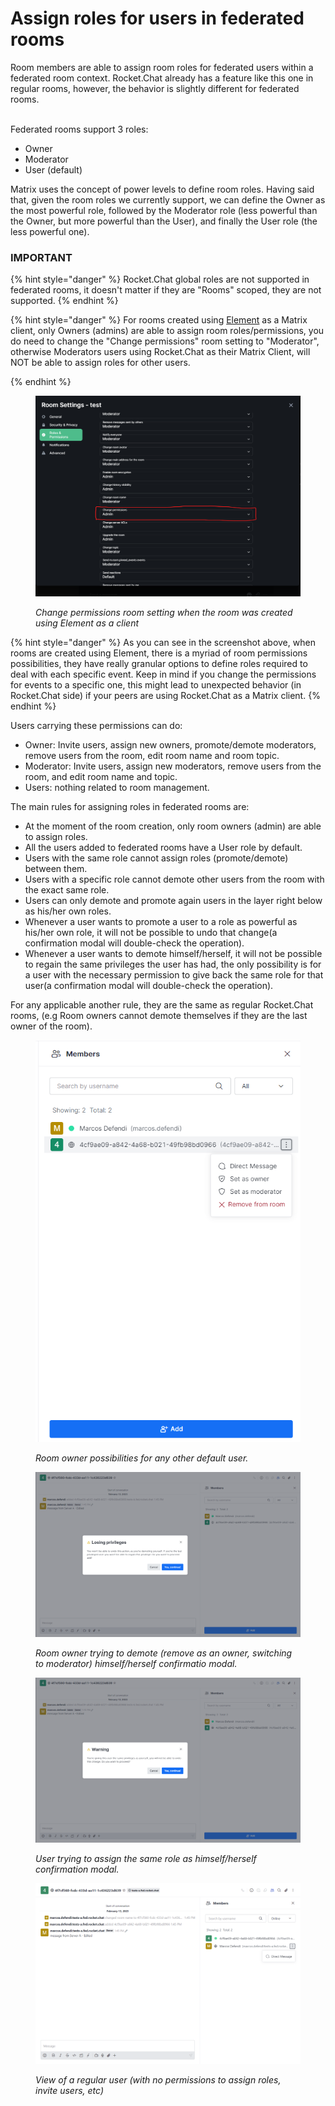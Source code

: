 # Assign roles for users in federated rooms

Room members are able to assign room roles for federated users within a federated room context. Rocket.Chat already has a feature like this one in regular rooms, however, the behavior is slightly different for federated rooms.&#x20;

\
Federated rooms support 3 roles:

* Owner
* Moderator
* User (default)

Matrix uses the concept of power levels to define room roles. Having said that, given the room roles we currently support, we can define the Owner as the most powerful role, followed by the Moderator role (less powerful than the Owner, but more powerful than the User), and finally the User role (the less powerful one).

### IMPORTANT

{% hint style="danger" %}
Rocket.Chat global roles are not supported in federated rooms, it doesn't matter if they are "Rooms" scoped, they are not supported.
{% endhint %}

{% hint style="danger" %}
For rooms created using [Element](https://app.element.io/#/welcome) as a Matrix client, only Owners (admins) are able to assign room roles/permissions, you do need to change the "Change permissions" room setting to "Moderator", otherwise Moderators users using Rocket.Chat as their Matrix Client, will NOT be able to assign roles for other users.


{% endhint %}

<figure><img src="../../../../../../.gitbook/assets/image (37).png" alt=""><figcaption><p><em>Change permissions room setting when the room was created using Element as a client</em></p></figcaption></figure>

{% hint style="danger" %}
As you can see in the screenshot above, when rooms are created using Element, there is a myriad of room permissions possibilities, they have really granular options to define roles required to deal with each specific event. Keep in mind if you change the permissions for events to a specific one, this might lead to unexpected behavior (in Rocket.Chat side) if your peers are using Rocket.Chat as a Matrix client.
{% endhint %}

Users carrying these permissions can do:

* Owner: Invite users, assign new owners, promote/demote moderators, remove users from the room, edit room name and room topic.
* Moderator: Invite users, assign new moderators, remove users from the room, and edit room name and topic.
* Users: nothing related to room management.

The main rules for assigning roles in federated rooms are:

* At the moment of the room creation, only room owners (admin) are able to assign roles.
* All the users added to federated rooms have a User role by default.
* Users with the same role cannot assign roles (promote/demote) between them.
* Users with a specific role cannot demote other users from the room with the exact same role.
* Users can only demote and promote again users in the layer right below as his/her own roles.
* Whenever a user wants to promote a user to a role as powerful as his/her own role, it will not be possible to undo that change(a confirmation modal will double-check the operation).
* Whenever a user wants to demote himself/herself, it will not be possible to regain the same privileges the user has had, the only possibility is for a user with the necessary permission to give back the same role for that user(a confirmation modal will double-check the operation).

For any applicable another rule, they are the same as regular Rocket.Chat rooms, (e.g Room owners cannot demote themselves if they are the last owner of the room).

<figure><img src="../../../../../../.gitbook/assets/image (7).png" alt=""><figcaption><p><em>Room owner possibilities for any other default user.</em></p></figcaption></figure>

<figure><img src="../../../../../../.gitbook/assets/image (24).png" alt=""><figcaption><p><em>Room owner trying to demote (remove as an owner, switching to moderator) himself/herself confirmatio modal.</em></p></figcaption></figure>

<figure><img src="../../../../../../.gitbook/assets/image (11).png" alt=""><figcaption><p><em>User trying to assign the same role as himself/herself confirmation modal.</em></p></figcaption></figure>

<figure><img src="../../../../../../.gitbook/assets/image (15).png" alt=""><figcaption><p><em>View of a regular user (with no permissions to assign roles, invite users, etc)</em></p></figcaption></figure>
